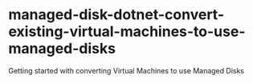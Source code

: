 # managed-disk-dotnet-convert-existing-virtual-machines-to-use-managed-disks
Getting started with converting Virtual Machines to use Managed Disks
